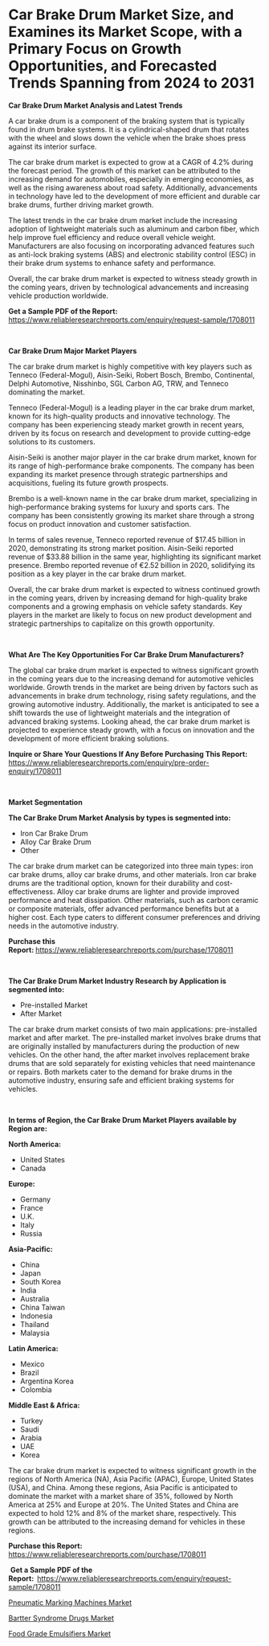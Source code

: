 <p><h1>Car Brake Drum Market Size, and Examines its Market Scope, with a Primary Focus on Growth Opportunities, and Forecasted Trends Spanning from 2024 to 2031</h1></p><p><strong>Car Brake Drum Market Analysis and Latest Trends</strong></p>
<p><p>A car brake drum is a component of the braking system that is typically found in drum brake systems. It is a cylindrical-shaped drum that rotates with the wheel and slows down the vehicle when the brake shoes press against its interior surface.</p><p>The car brake drum market is expected to grow at a CAGR of 4.2% during the forecast period. The growth of this market can be attributed to the increasing demand for automobiles, especially in emerging economies, as well as the rising awareness about road safety. Additionally, advancements in technology have led to the development of more efficient and durable car brake drums, further driving market growth.</p><p>The latest trends in the car brake drum market include the increasing adoption of lightweight materials such as aluminum and carbon fiber, which help improve fuel efficiency and reduce overall vehicle weight. Manufacturers are also focusing on incorporating advanced features such as anti-lock braking systems (ABS) and electronic stability control (ESC) in their brake drum systems to enhance safety and performance.</p><p>Overall, the car brake drum market is expected to witness steady growth in the coming years, driven by technological advancements and increasing vehicle production worldwide.</p></p>
<p><strong>Get a Sample PDF of the Report:&nbsp;</strong> <a href="https://www.reliableresearchreports.com/enquiry/request-sample/1708011">https://www.reliableresearchreports.com/enquiry/request-sample/1708011</a></p>
<p>&nbsp;</p>
<p><strong>Car Brake Drum Major Market Players</strong></p>
<p><p>The car brake drum market is highly competitive with key players such as Tenneco (Federal-Mogul), Aisin-Seiki, Robert Bosch, Brembo, Continental, Delphi Automotive, Nisshinbo, SGL Carbon AG, TRW, and Tenneco dominating the market.</p><p>Tenneco (Federal-Mogul) is a leading player in the car brake drum market, known for its high-quality products and innovative technology. The company has been experiencing steady market growth in recent years, driven by its focus on research and development to provide cutting-edge solutions to its customers.</p><p>Aisin-Seiki is another major player in the car brake drum market, known for its range of high-performance brake components. The company has been expanding its market presence through strategic partnerships and acquisitions, fueling its future growth prospects.</p><p>Brembo is a well-known name in the car brake drum market, specializing in high-performance braking systems for luxury and sports cars. The company has been consistently growing its market share through a strong focus on product innovation and customer satisfaction.</p><p>In terms of sales revenue, Tenneco reported revenue of $17.45 billion in 2020, demonstrating its strong market position. Aisin-Seiki reported revenue of $33.88 billion in the same year, highlighting its significant market presence. Brembo reported revenue of €2.52 billion in 2020, solidifying its position as a key player in the car brake drum market.</p><p>Overall, the car brake drum market is expected to witness continued growth in the coming years, driven by increasing demand for high-quality brake components and a growing emphasis on vehicle safety standards. Key players in the market are likely to focus on new product development and strategic partnerships to capitalize on this growth opportunity.</p></p>
<p>&nbsp;</p>
<p><strong>What Are The Key Opportunities For Car Brake Drum Manufacturers?</strong></p>
<p><p>The global car brake drum market is expected to witness significant growth in the coming years due to the increasing demand for automotive vehicles worldwide. Growth trends in the market are being driven by factors such as advancements in brake drum technology, rising safety regulations, and the growing automotive industry. Additionally, the market is anticipated to see a shift towards the use of lightweight materials and the integration of advanced braking systems. Looking ahead, the car brake drum market is projected to experience steady growth, with a focus on innovation and the development of more efficient braking solutions.</p></p>
<p><strong>Inquire or Share Your Questions If Any Before Purchasing This Report:</strong> <a href="https://www.reliableresearchreports.com/enquiry/pre-order-enquiry/1708011">https://www.reliableresearchreports.com/enquiry/pre-order-enquiry/1708011</a></p>
<p>&nbsp;</p>
<p><strong>Market Segmentation</strong></p>
<p><strong>The Car Brake Drum Market Analysis by types is segmented into:</strong></p>
<p><ul><li>Iron Car Brake Drum</li><li>Alloy Car Brake Drum</li><li>Other</li></ul></p>
<p><p>The car brake drum market can be categorized into three main types: iron car brake drums, alloy car brake drums, and other materials. Iron car brake drums are the traditional option, known for their durability and cost-effectiveness. Alloy car brake drums are lighter and provide improved performance and heat dissipation. Other materials, such as carbon ceramic or composite materials, offer advanced performance benefits but at a higher cost. Each type caters to different consumer preferences and driving needs in the automotive industry.</p></p>
<p><strong>Purchase this Report:&nbsp;</strong><a href="https://www.reliableresearchreports.com/purchase/1708011">https://www.reliableresearchreports.com/purchase/1708011</a></p>
<p>&nbsp;</p>
<p><strong>The Car Brake Drum Market Industry Research by Application is segmented into:</strong></p>
<p><ul><li>Pre-installed Market</li><li>After Market</li></ul></p>
<p><p>The car brake drum market consists of two main applications: pre-installed market and after market. The pre-installed market involves brake drums that are originally installed by manufacturers during the production of new vehicles. On the other hand, the after market involves replacement brake drums that are sold separately for existing vehicles that need maintenance or repairs. Both markets cater to the demand for brake drums in the automotive industry, ensuring safe and efficient braking systems for vehicles.</p></p>
<p>&nbsp;</p>
<p><strong>In terms of Region, the Car Brake Drum Market Players available by Region are:</strong></p>
<p>
    <p> <strong> North America: </strong>
        <ul>
            <li>United States</li>
            <li>Canada</li>
        </ul>
        </p> 
    <p> <strong> Europe: </strong>
        <ul>
            <li>Germany</li>
            <li>France</li>
            <li>U.K.</li>
            <li>Italy</li>
            <li>Russia</li>
        </ul>
        </p> 
    <p> <strong> Asia-Pacific: </strong>
        <ul>
            <li>China</li>
            <li>Japan</li>
            <li>South Korea</li>
            <li>India</li>
            <li>Australia</li>
            <li>China Taiwan</li>
            <li>Indonesia</li>
            <li>Thailand</li>
            <li>Malaysia</li>
        </ul>
        </p> 
    <p> <strong> Latin America: </strong>
        <ul>
            <li>Mexico</li>
            <li>Brazil</li>
            <li>Argentina Korea</li>
            <li>Colombia</li>
        </ul>
        </p> 
    <p> <strong> Middle East & Africa: </strong>
        <ul>
            <li>Turkey</li>
            <li>Saudi</li>
            <li>Arabia</li>
            <li>UAE</li>
            <li>Korea</li>
        </ul>
    </p>
    </p>
<p><p>The car brake drum market is expected to witness significant growth in the regions of North America (NA), Asia Pacific (APAC), Europe, United States (USA), and China. Among these regions, Asia Pacific is anticipated to dominate the market with a market share of 35%, followed by North America at 25% and Europe at 20%. The United States and China are expected to hold 12% and 8% of the market share, respectively. This growth can be attributed to the increasing demand for vehicles in these regions.</p></p>
<p><strong>Purchase this Report: </strong><a href="https://www.reliableresearchreports.com/purchase/1708011">https://www.reliableresearchreports.com/purchase/1708011</a></p>
<p>&nbsp;<strong>Get a Sample PDF of the Report:&nbsp;&nbsp;</strong><a href="https://www.reliableresearchreports.com/enquiry/request-sample/1708011">https://www.reliableresearchreports.com/enquiry/request-sample/1708011</a></p>
<p><strong></strong></p>
<p><p><a href="https://view.publitas.com/reportprime-1/pneumatic-marking-machines-market-provides-a-comprehensive-analysis-including-a-macro-overview-of-the-market-as-well-as-micro-details-such-as-market-size-and-competitive-landscape/">Pneumatic Marking Machines Market</a></p><p><a href="https://view.publitas.com/reportprime-1/bartter-syndrome-drugs-market-share-market-new-trends-analysis-report-by-type-by-application-by-end-use-by-region-and-segment-forecasts-2023-2030/">Bartter Syndrome Drugs Market</a></p><p><a href="https://view.publitas.com/reportprime-1/food-grade-emulsifiers-market-size-share-trends-analysis-report-by-material-by-type-by-end-user-by-region-and-segment-forecasts-2023-2030/">Food Grade Emulsifiers Market</a></p></p>